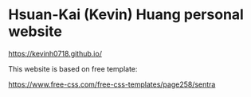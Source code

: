 # Hsuan-Kai (Kevin) Huang personal website
https://kevinh0718.github.io/

This website is based on free template:

https://www.free-css.com/free-css-templates/page258/sentra
